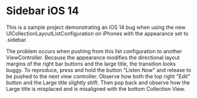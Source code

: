 # Sidebar iOS 14

This is a sample project demonstrating an iOS 14 bug when using the new UICollectionLayoutListConfiguration on iPhones with the appearance set to .sidebar.

The problem occurs when pushing from this list configuration to another ViewController. Because the appearance modifies the directional layout margins of the right bar buttons and the large title, the transition looks buggy. To reproduce, press and hold the button "Listen Now" and release to be pushed to the next view controller. Observe how both the top right "Edit" button and the Large title slightly shift. Then pop back and observe how the Large title is misplaced and is misaligned with the bottom Collection View.
